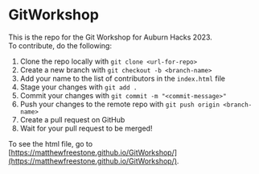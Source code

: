 # GitWorkshop
This is the repo for the Git Workshop for Auburn Hacks 2023.  
To contribute, do the following:  
1. Clone the repo locally with `git clone <url-for-repo>`
2. Create a new branch with `git checkout -b <branch-name>`
3. Add your name to the list of contributors in the `index.html` file
4. Stage your changes with `git add .`
5. Commit your changes with `git commit -m "<commit-message>"`
6. Push your changes to the remote repo with `git push origin <branch-name>`
7. Create a pull request on GitHub
8. Wait for your pull request to be merged! 

To see the html file, go to [https://matthewfreestone.github.io/GitWorkshop/](https://matthewfreestone.github.io/GitWorkshop/).